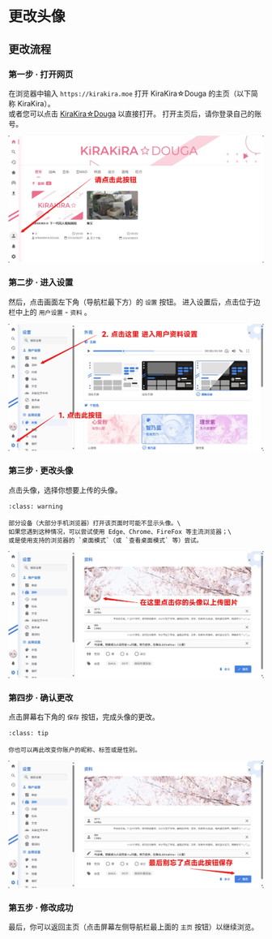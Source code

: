 # 更改头像

## 更改流程

### 第一步 · 打开网页

在浏览器中输入 `https://kirakira.moe` 打开 KiraKira☆Douga 的主页（以下简称 KiraKira）。\
或者您可以点击 [KiraKira☆Douga](https://kirakira.moe/) 以直接打开。
打开主页后，请你登录自己的账号。

![Step 01](Picture/step01.png)

### 第二步 · 进入设置

然后，点击画面左下角（导航栏最下方）的 `设置` 按钮。
进入设置后，点击位于边栏中上的 `用户设置` - `资料` 。

![Step 02](Picture/step02.png)

### 第三步 · 更改头像

点击头像，选择你想要上传的头像。

```{todo}
:class: warning

部分设备（大部分手机浏览器）打开该页面时可能不显示头像。\
如果您遇到这种情况，可以尝试使用 Edge、Chrome、FireFox 等主流浏览器；\
或是使用支持的浏览器的 `桌面模式`（或 `查看桌面模式` 等）尝试。

```

<script>
    document.querySelector("#id6 > p.admonition-title").innerText = "警告"
</script>

![Step 03](Picture/step03.png)

### 第四步 · 确认更改

点击屏幕右下角的 `保存` 按钮，完成头像的更改。

```{todo}
:class: tip

你也可以再此改变你账户的昵称、标签或是性别。

```

<script>
    document.querySelector("#id8 > p.admonition-title").innerText = "提示"
</script>

![Step 04](Picture/step04.png)

### 第五步 · 修改成功

最后，你可以返回主页（点击屏幕左侧导航栏最上面的 `主页` 按钮）以继续浏览。
